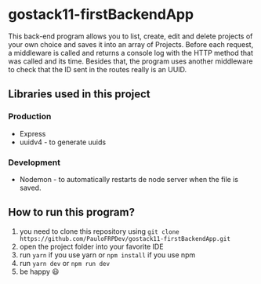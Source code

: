 # gostack11-firstBackendApp

This back-end program allows you to list, create, edit and delete projects of your own choice and saves it into an array of Projects.
Before each request, a middleware is called and returns a console log with the HTTP method that was called and its time. Besides that, the program uses another middleware to check that the ID sent in the routes really is an UUID.

## Libraries used in this project
### Production
- Express
- uuidv4 - to generate uuids

### Development
- Nodemon - to automatically restarts de node server when the file is saved.

## How to run this program?
1. you need to clone this repository using `git clone https://github.com/PauloFRPDev/gostack11-firstBackendApp.git`
2. open the project folder into your favorite IDE
3. run `yarn` if you use yarn or `npm install` if you use npm
4. run `yarn dev` or `npm run dev`
5. be happy 😃
